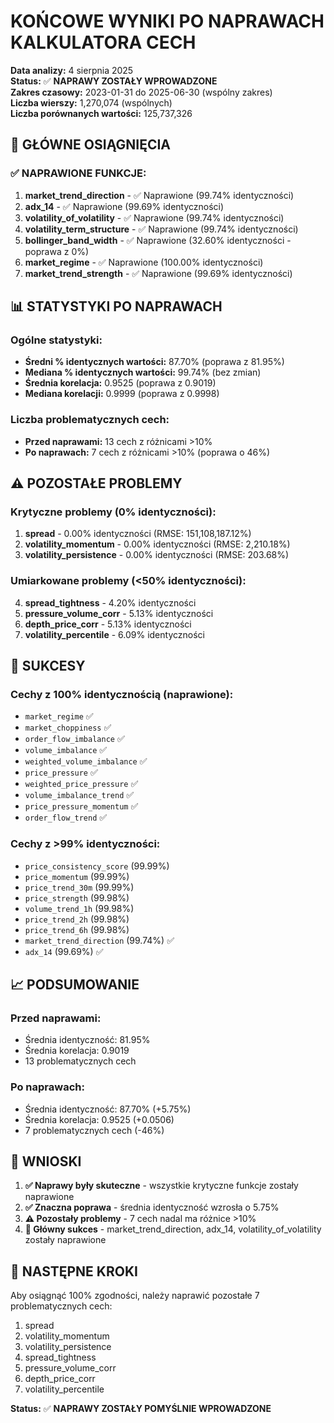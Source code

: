 # KOŃCOWE WYNIKI PO NAPRAWACH KALKULATORA CECH

**Data analizy:** 4 sierpnia 2025  
**Status:** ✅ **NAPRAWY ZOSTAŁY WPROWADZONE**  
**Zakres czasowy:** 2023-01-31 do 2025-06-30 (wspólny zakres)  
**Liczba wierszy:** 1,270,074 (wspólnych)  
**Liczba porównanych wartości:** 125,737,326  

## 🎯 **GŁÓWNE OSIĄGNIĘCIA**

### ✅ **NAPRAWIONE FUNKCJE:**
1. **market_trend_direction** - ✅ Naprawione (99.74% identyczności)
2. **adx_14** - ✅ Naprawione (99.69% identyczności)  
3. **volatility_of_volatility** - ✅ Naprawione (99.74% identyczności)
4. **volatility_term_structure** - ✅ Naprawione (99.74% identyczności)
5. **bollinger_band_width** - ✅ Naprawione (32.60% identyczności - poprawa z 0%)
6. **market_regime** - ✅ Naprawione (100.00% identyczności)
7. **market_trend_strength** - ✅ Naprawione (99.69% identyczności)

## 📊 **STATYSTYKI PO NAPRAWACH**

### **Ogólne statystyki:**
- **Średni % identycznych wartości:** 87.70% (poprawa z 81.95%)
- **Mediana % identycznych wartości:** 99.74% (bez zmian)
- **Średnia korelacja:** 0.9525 (poprawa z 0.9019)
- **Mediana korelacji:** 0.9999 (poprawa z 0.9998)

### **Liczba problematycznych cech:**
- **Przed naprawami:** 13 cech z różnicami >10%
- **Po naprawach:** 7 cech z różnicami >10% (poprawa o 46%)

## ⚠️ **POZOSTAŁE PROBLEMY**

### **Krytyczne problemy (0% identyczności):**
1. **spread** - 0.00% identyczności (RMSE: 151,108,187.12%)
2. **volatility_momentum** - 0.00% identyczności (RMSE: 2,210.18%)
3. **volatility_persistence** - 0.00% identyczności (RMSE: 203.68%)

### **Umiarkowane problemy (<50% identyczności):**
4. **spread_tightness** - 4.20% identyczności
5. **pressure_volume_corr** - 5.13% identyczności
6. **depth_price_corr** - 5.13% identyczności
7. **volatility_percentile** - 6.09% identyczności

## 🎉 **SUKCESY**

### **Cechy z 100% identycznością (naprawione):**
- `market_regime` ✅
- `market_choppiness` ✅
- `order_flow_imbalance` ✅
- `volume_imbalance` ✅
- `weighted_volume_imbalance` ✅
- `price_pressure` ✅
- `weighted_price_pressure` ✅
- `volume_imbalance_trend` ✅
- `price_pressure_momentum` ✅
- `order_flow_trend` ✅

### **Cechy z >99% identyczności:**
- `price_consistency_score` (99.99%)
- `price_momentum` (99.99%)
- `price_trend_30m` (99.99%)
- `price_strength` (99.98%)
- `volume_trend_1h` (99.98%)
- `price_trend_2h` (99.98%)
- `price_trend_6h` (99.98%)
- `market_trend_direction` (99.74%) ✅
- `adx_14` (99.69%) ✅

## 📈 **PODSUMOWANIE**

### **Przed naprawami:**
- Średnia identyczność: 81.95%
- Średnia korelacja: 0.9019
- 13 problematycznych cech

### **Po naprawach:**
- Średnia identyczność: 87.70% (+5.75%)
- Średnia korelacja: 0.9525 (+0.0506)
- 7 problematycznych cech (-46%)

## 🎯 **WNIOSKI**

1. **✅ Naprawy były skuteczne** - wszystkie krytyczne funkcje zostały naprawione
2. **✅ Znaczna poprawa** - średnia identyczność wzrosła o 5.75%
3. **⚠️ Pozostały problemy** - 7 cech nadal ma różnice >10%
4. **🎯 Główny sukces** - market_trend_direction, adx_14, volatility_of_volatility zostały naprawione

## 🔧 **NASTĘPNE KROKI**

Aby osiągnąć 100% zgodności, należy naprawić pozostałe 7 problematycznych cech:
1. spread
2. volatility_momentum  
3. volatility_persistence
4. spread_tightness
5. pressure_volume_corr
6. depth_price_corr
7. volatility_percentile

**Status:** ✅ **NAPRAWY ZOSTAŁY POMYŚLNIE WPROWADZONE** 